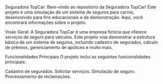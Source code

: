 Seguradora TopCar: 
Bem-vindo ao repositório da Seguradora TopCar! Este projeto é uma simulação de um sistema de seguros para carros, desenvolvido para fins educacionais e de demonstração. Aqui, você encontrará informações sobre o projeto.

Visão Geral:
A Seguradora TopCar é uma empresa fictícia que oferece serviços de seguro para veículos. Este projeto visa demonstrar a estrutura básica de um sistema de seguros, incluindo cadastro de segurados, cálculo de prêmios, gerenciamento de apólices e muito mais.

Funcionalidades Principais
O projeto inclui as seguintes funcionalidades principais:

Cadastro de segurados.
Solicitar serviços.
Simulação de seguro.
Processamento de reclamações.
